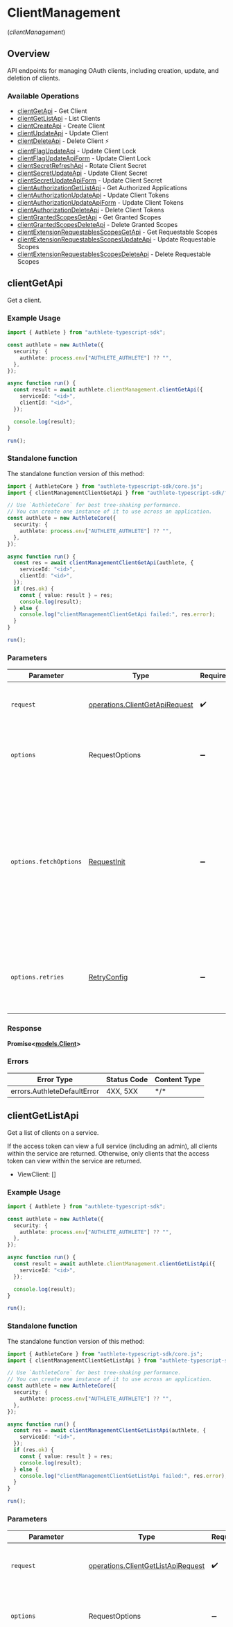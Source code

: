 # ClientManagement
(*clientManagement*)

## Overview

API endpoints for managing OAuth clients, including creation, update, and deletion of clients.

### Available Operations

* [clientGetApi](#clientgetapi) - Get Client
* [clientGetListApi](#clientgetlistapi) - List Clients
* [clientCreateApi](#clientcreateapi) - Create Client
* [clientUpdateApi](#clientupdateapi) - Update Client
* [clientDeleteApi](#clientdeleteapi) - Delete Client ⚡
* [clientFlagUpdateApi](#clientflagupdateapi) - Update Client Lock
* [clientFlagUpdateApiForm](#clientflagupdateapiform) - Update Client Lock
* [clientSecretRefreshApi](#clientsecretrefreshapi) - Rotate Client Secret
* [clientSecretUpdateApi](#clientsecretupdateapi) - Update Client Secret
* [clientSecretUpdateApiForm](#clientsecretupdateapiform) - Update Client Secret
* [clientAuthorizationGetListApi](#clientauthorizationgetlistapi) - Get Authorized Applications
* [clientAuthorizationUpdateApi](#clientauthorizationupdateapi) - Update Client Tokens
* [clientAuthorizationUpdateApiForm](#clientauthorizationupdateapiform) - Update Client Tokens
* [clientAuthorizationDeleteApi](#clientauthorizationdeleteapi) - Delete Client Tokens
* [clientGrantedScopesGetApi](#clientgrantedscopesgetapi) - Get Granted Scopes
* [clientGrantedScopesDeleteApi](#clientgrantedscopesdeleteapi) - Delete Granted Scopes
* [clientExtensionRequestablesScopesGetApi](#clientextensionrequestablesscopesgetapi) - Get Requestable Scopes
* [clientExtensionRequestablesScopesUpdateApi](#clientextensionrequestablesscopesupdateapi) - Update Requestable Scopes
* [clientExtensionRequestablesScopesDeleteApi](#clientextensionrequestablesscopesdeleteapi) - Delete Requestable Scopes

## clientGetApi

Get a client.


### Example Usage

<!-- UsageSnippet language="typescript" operationID="client_get_api" method="get" path="/api/{serviceId}/client/get/{clientId}" -->
```typescript
import { Authlete } from "authlete-typescript-sdk";

const authlete = new Authlete({
  security: {
    authlete: process.env["AUTHLETE_AUTHLETE"] ?? "",
  },
});

async function run() {
  const result = await authlete.clientManagement.clientGetApi({
    serviceId: "<id>",
    clientId: "<id>",
  });

  console.log(result);
}

run();
```

### Standalone function

The standalone function version of this method:

```typescript
import { AuthleteCore } from "authlete-typescript-sdk/core.js";
import { clientManagementClientGetApi } from "authlete-typescript-sdk/funcs/clientManagementClientGetApi.js";

// Use `AuthleteCore` for best tree-shaking performance.
// You can create one instance of it to use across an application.
const authlete = new AuthleteCore({
  security: {
    authlete: process.env["AUTHLETE_AUTHLETE"] ?? "",
  },
});

async function run() {
  const res = await clientManagementClientGetApi(authlete, {
    serviceId: "<id>",
    clientId: "<id>",
  });
  if (res.ok) {
    const { value: result } = res;
    console.log(result);
  } else {
    console.log("clientManagementClientGetApi failed:", res.error);
  }
}

run();
```

### Parameters

| Parameter                                                                                                                                                                      | Type                                                                                                                                                                           | Required                                                                                                                                                                       | Description                                                                                                                                                                    |
| ------------------------------------------------------------------------------------------------------------------------------------------------------------------------------ | ------------------------------------------------------------------------------------------------------------------------------------------------------------------------------ | ------------------------------------------------------------------------------------------------------------------------------------------------------------------------------ | ------------------------------------------------------------------------------------------------------------------------------------------------------------------------------ |
| `request`                                                                                                                                                                      | [operations.ClientGetApiRequest](../../models/operations/clientgetapirequest.md)                                                                                               | :heavy_check_mark:                                                                                                                                                             | The request object to use for the request.                                                                                                                                     |
| `options`                                                                                                                                                                      | RequestOptions                                                                                                                                                                 | :heavy_minus_sign:                                                                                                                                                             | Used to set various options for making HTTP requests.                                                                                                                          |
| `options.fetchOptions`                                                                                                                                                         | [RequestInit](https://developer.mozilla.org/en-US/docs/Web/API/Request/Request#options)                                                                                        | :heavy_minus_sign:                                                                                                                                                             | Options that are passed to the underlying HTTP request. This can be used to inject extra headers for examples. All `Request` options, except `method` and `body`, are allowed. |
| `options.retries`                                                                                                                                                              | [RetryConfig](../../lib/utils/retryconfig.md)                                                                                                                                  | :heavy_minus_sign:                                                                                                                                                             | Enables retrying HTTP requests under certain failure conditions.                                                                                                               |

### Response

**Promise\<[models.Client](../../models/client.md)\>**

### Errors

| Error Type                  | Status Code                 | Content Type                |
| --------------------------- | --------------------------- | --------------------------- |
| errors.AuthleteDefaultError | 4XX, 5XX                    | \*/\*                       |

## clientGetListApi

Get a list of clients on a service.

If the access token can view a full service (including an admin), all clients within the
service are returned. Otherwise, only clients that the access token can view within the
service are returned.
- ViewClient: []


### Example Usage

<!-- UsageSnippet language="typescript" operationID="client_get_list_api" method="get" path="/api/{serviceId}/client/get/list" -->
```typescript
import { Authlete } from "authlete-typescript-sdk";

const authlete = new Authlete({
  security: {
    authlete: process.env["AUTHLETE_AUTHLETE"] ?? "",
  },
});

async function run() {
  const result = await authlete.clientManagement.clientGetListApi({
    serviceId: "<id>",
  });

  console.log(result);
}

run();
```

### Standalone function

The standalone function version of this method:

```typescript
import { AuthleteCore } from "authlete-typescript-sdk/core.js";
import { clientManagementClientGetListApi } from "authlete-typescript-sdk/funcs/clientManagementClientGetListApi.js";

// Use `AuthleteCore` for best tree-shaking performance.
// You can create one instance of it to use across an application.
const authlete = new AuthleteCore({
  security: {
    authlete: process.env["AUTHLETE_AUTHLETE"] ?? "",
  },
});

async function run() {
  const res = await clientManagementClientGetListApi(authlete, {
    serviceId: "<id>",
  });
  if (res.ok) {
    const { value: result } = res;
    console.log(result);
  } else {
    console.log("clientManagementClientGetListApi failed:", res.error);
  }
}

run();
```

### Parameters

| Parameter                                                                                                                                                                      | Type                                                                                                                                                                           | Required                                                                                                                                                                       | Description                                                                                                                                                                    |
| ------------------------------------------------------------------------------------------------------------------------------------------------------------------------------ | ------------------------------------------------------------------------------------------------------------------------------------------------------------------------------ | ------------------------------------------------------------------------------------------------------------------------------------------------------------------------------ | ------------------------------------------------------------------------------------------------------------------------------------------------------------------------------ |
| `request`                                                                                                                                                                      | [operations.ClientGetListApiRequest](../../models/operations/clientgetlistapirequest.md)                                                                                       | :heavy_check_mark:                                                                                                                                                             | The request object to use for the request.                                                                                                                                     |
| `options`                                                                                                                                                                      | RequestOptions                                                                                                                                                                 | :heavy_minus_sign:                                                                                                                                                             | Used to set various options for making HTTP requests.                                                                                                                          |
| `options.fetchOptions`                                                                                                                                                         | [RequestInit](https://developer.mozilla.org/en-US/docs/Web/API/Request/Request#options)                                                                                        | :heavy_minus_sign:                                                                                                                                                             | Options that are passed to the underlying HTTP request. This can be used to inject extra headers for examples. All `Request` options, except `method` and `body`, are allowed. |
| `options.retries`                                                                                                                                                              | [RetryConfig](../../lib/utils/retryconfig.md)                                                                                                                                  | :heavy_minus_sign:                                                                                                                                                             | Enables retrying HTTP requests under certain failure conditions.                                                                                                               |

### Response

**Promise\<[operations.ClientGetListApiResponse](../../models/operations/clientgetlistapiresponse.md)\>**

### Errors

| Error Type                  | Status Code                 | Content Type                |
| --------------------------- | --------------------------- | --------------------------- |
| errors.AuthleteDefaultError | 4XX, 5XX                    | \*/\*                       |

## clientCreateApi

Create a new client.


### Example Usage

<!-- UsageSnippet language="typescript" operationID="client_create_api" method="post" path="/api/{serviceId}/client/create" -->
```typescript
import { Authlete } from "authlete-typescript-sdk";

const authlete = new Authlete({
  security: {
    authlete: process.env["AUTHLETE_AUTHLETE"] ?? "",
  },
});

async function run() {
  const result = await authlete.clientManagement.clientCreateApi({
    serviceId: "<id>",
    client: {
      clientName: "My Client",
      clientIdAlias: "my-client",
      clientIdAliasEnabled: true,
      clientType: "CONFIDENTIAL",
      applicationType: "WEB",
      grantTypes: [
        "AUTHORIZATION_CODE",
        "REFRESH_TOKEN",
      ],
      responseTypes: [
        "CODE",
        "TOKEN",
      ],
      redirectUris: [
        "https://my-client.example.com/cb1",
        "https://my-client.example.com/cb2",
      ],
      tokenAuthMethod: "CLIENT_SECRET_BASIC",
      attributes: [
        {
          key: "attribute1-key",
          value: "attribute1-value",
        },
        {
          key: "attribute2-key",
          value: "attribute2-value",
        },
      ],
    },
  });

  console.log(result);
}

run();
```

### Standalone function

The standalone function version of this method:

```typescript
import { AuthleteCore } from "authlete-typescript-sdk/core.js";
import { clientManagementClientCreateApi } from "authlete-typescript-sdk/funcs/clientManagementClientCreateApi.js";

// Use `AuthleteCore` for best tree-shaking performance.
// You can create one instance of it to use across an application.
const authlete = new AuthleteCore({
  security: {
    authlete: process.env["AUTHLETE_AUTHLETE"] ?? "",
  },
});

async function run() {
  const res = await clientManagementClientCreateApi(authlete, {
    serviceId: "<id>",
    client: {
      clientName: "My Client",
      clientIdAlias: "my-client",
      clientIdAliasEnabled: true,
      clientType: "CONFIDENTIAL",
      applicationType: "WEB",
      grantTypes: [
        "AUTHORIZATION_CODE",
        "REFRESH_TOKEN",
      ],
      responseTypes: [
        "CODE",
        "TOKEN",
      ],
      redirectUris: [
        "https://my-client.example.com/cb1",
        "https://my-client.example.com/cb2",
      ],
      tokenAuthMethod: "CLIENT_SECRET_BASIC",
      attributes: [
        {
          key: "attribute1-key",
          value: "attribute1-value",
        },
        {
          key: "attribute2-key",
          value: "attribute2-value",
        },
      ],
    },
  });
  if (res.ok) {
    const { value: result } = res;
    console.log(result);
  } else {
    console.log("clientManagementClientCreateApi failed:", res.error);
  }
}

run();
```

### Parameters

| Parameter                                                                                                                                                                      | Type                                                                                                                                                                           | Required                                                                                                                                                                       | Description                                                                                                                                                                    |
| ------------------------------------------------------------------------------------------------------------------------------------------------------------------------------ | ------------------------------------------------------------------------------------------------------------------------------------------------------------------------------ | ------------------------------------------------------------------------------------------------------------------------------------------------------------------------------ | ------------------------------------------------------------------------------------------------------------------------------------------------------------------------------ |
| `request`                                                                                                                                                                      | [operations.ClientCreateApiRequest](../../models/operations/clientcreateapirequest.md)                                                                                         | :heavy_check_mark:                                                                                                                                                             | The request object to use for the request.                                                                                                                                     |
| `options`                                                                                                                                                                      | RequestOptions                                                                                                                                                                 | :heavy_minus_sign:                                                                                                                                                             | Used to set various options for making HTTP requests.                                                                                                                          |
| `options.fetchOptions`                                                                                                                                                         | [RequestInit](https://developer.mozilla.org/en-US/docs/Web/API/Request/Request#options)                                                                                        | :heavy_minus_sign:                                                                                                                                                             | Options that are passed to the underlying HTTP request. This can be used to inject extra headers for examples. All `Request` options, except `method` and `body`, are allowed. |
| `options.retries`                                                                                                                                                              | [RetryConfig](../../lib/utils/retryconfig.md)                                                                                                                                  | :heavy_minus_sign:                                                                                                                                                             | Enables retrying HTTP requests under certain failure conditions.                                                                                                               |

### Response

**Promise\<[models.Client](../../models/client.md)\>**

### Errors

| Error Type                  | Status Code                 | Content Type                |
| --------------------------- | --------------------------- | --------------------------- |
| errors.AuthleteDefaultError | 4XX, 5XX                    | \*/\*                       |

## clientUpdateApi

Update a client.


### Example Usage

<!-- UsageSnippet language="typescript" operationID="client_update_api" method="post" path="/api/{serviceId}/client/update/{clientId}" -->
```typescript
import { Authlete } from "authlete-typescript-sdk";

const authlete = new Authlete({
  security: {
    authlete: process.env["AUTHLETE_AUTHLETE"] ?? "",
  },
});

async function run() {
  const result = await authlete.clientManagement.clientUpdateApi({
    serviceId: "<id>",
    clientId: "<id>",
    client: {
      clientName: "My updated client",
      clientIdAlias: "my-client",
      clientIdAliasEnabled: true,
      clientType: "CONFIDENTIAL",
      applicationType: "WEB",
      tlsClientCertificateBoundAccessTokens: false,
      grantTypes: [
        "AUTHORIZATION_CODE",
        "REFRESH_TOKEN",
      ],
      responseTypes: [
        "CODE",
        "TOKEN",
      ],
      redirectUris: [
        "https://my-client.example.com/cb1",
        "https://my-client.example.com/cb2",
      ],
      tokenAuthMethod: "CLIENT_SECRET_BASIC",
      parRequired: false,
      requestObjectRequired: false,
      defaultMaxAge: 0,
      idTokenSignAlg: "RS256",
      authTimeRequired: false,
      subjectType: "PUBLIC",
      bcUserCodeRequired: false,
      attributes: [
        {
          key: "attribute1-key",
          value: "attribute1-value",
        },
        {
          key: "attribute2-key",
          value: "attribute2-value",
        },
      ],
      frontChannelRequestObjectEncryptionRequired: false,
      requestObjectEncryptionAlgMatchRequired: false,
      requestObjectEncryptionEncMatchRequired: false,
    },
  });

  console.log(result);
}

run();
```

### Standalone function

The standalone function version of this method:

```typescript
import { AuthleteCore } from "authlete-typescript-sdk/core.js";
import { clientManagementClientUpdateApi } from "authlete-typescript-sdk/funcs/clientManagementClientUpdateApi.js";

// Use `AuthleteCore` for best tree-shaking performance.
// You can create one instance of it to use across an application.
const authlete = new AuthleteCore({
  security: {
    authlete: process.env["AUTHLETE_AUTHLETE"] ?? "",
  },
});

async function run() {
  const res = await clientManagementClientUpdateApi(authlete, {
    serviceId: "<id>",
    clientId: "<id>",
    client: {
      clientName: "My updated client",
      clientIdAlias: "my-client",
      clientIdAliasEnabled: true,
      clientType: "CONFIDENTIAL",
      applicationType: "WEB",
      tlsClientCertificateBoundAccessTokens: false,
      grantTypes: [
        "AUTHORIZATION_CODE",
        "REFRESH_TOKEN",
      ],
      responseTypes: [
        "CODE",
        "TOKEN",
      ],
      redirectUris: [
        "https://my-client.example.com/cb1",
        "https://my-client.example.com/cb2",
      ],
      tokenAuthMethod: "CLIENT_SECRET_BASIC",
      parRequired: false,
      requestObjectRequired: false,
      defaultMaxAge: 0,
      idTokenSignAlg: "RS256",
      authTimeRequired: false,
      subjectType: "PUBLIC",
      bcUserCodeRequired: false,
      attributes: [
        {
          key: "attribute1-key",
          value: "attribute1-value",
        },
        {
          key: "attribute2-key",
          value: "attribute2-value",
        },
      ],
      frontChannelRequestObjectEncryptionRequired: false,
      requestObjectEncryptionAlgMatchRequired: false,
      requestObjectEncryptionEncMatchRequired: false,
    },
  });
  if (res.ok) {
    const { value: result } = res;
    console.log(result);
  } else {
    console.log("clientManagementClientUpdateApi failed:", res.error);
  }
}

run();
```

### Parameters

| Parameter                                                                                                                                                                      | Type                                                                                                                                                                           | Required                                                                                                                                                                       | Description                                                                                                                                                                    |
| ------------------------------------------------------------------------------------------------------------------------------------------------------------------------------ | ------------------------------------------------------------------------------------------------------------------------------------------------------------------------------ | ------------------------------------------------------------------------------------------------------------------------------------------------------------------------------ | ------------------------------------------------------------------------------------------------------------------------------------------------------------------------------ |
| `request`                                                                                                                                                                      | [operations.ClientUpdateApiRequest](../../models/operations/clientupdateapirequest.md)                                                                                         | :heavy_check_mark:                                                                                                                                                             | The request object to use for the request.                                                                                                                                     |
| `options`                                                                                                                                                                      | RequestOptions                                                                                                                                                                 | :heavy_minus_sign:                                                                                                                                                             | Used to set various options for making HTTP requests.                                                                                                                          |
| `options.fetchOptions`                                                                                                                                                         | [RequestInit](https://developer.mozilla.org/en-US/docs/Web/API/Request/Request#options)                                                                                        | :heavy_minus_sign:                                                                                                                                                             | Options that are passed to the underlying HTTP request. This can be used to inject extra headers for examples. All `Request` options, except `method` and `body`, are allowed. |
| `options.retries`                                                                                                                                                              | [RetryConfig](../../lib/utils/retryconfig.md)                                                                                                                                  | :heavy_minus_sign:                                                                                                                                                             | Enables retrying HTTP requests under certain failure conditions.                                                                                                               |

### Response

**Promise\<[models.Client](../../models/client.md)\>**

### Errors

| Error Type                  | Status Code                 | Content Type                |
| --------------------------- | --------------------------- | --------------------------- |
| errors.AuthleteDefaultError | 4XX, 5XX                    | \*/\*                       |

## clientDeleteApi

Delete a client.


### Example Usage

<!-- UsageSnippet language="typescript" operationID="client_delete_api" method="delete" path="/api/{serviceId}/client/delete/{clientId}" -->
```typescript
import { Authlete } from "authlete-typescript-sdk";

const authlete = new Authlete({
  security: {
    authlete: process.env["AUTHLETE_AUTHLETE"] ?? "",
  },
});

async function run() {
  await authlete.clientManagement.clientDeleteApi({
    serviceId: "<id>",
    clientId: "<id>",
  });


}

run();
```

### Standalone function

The standalone function version of this method:

```typescript
import { AuthleteCore } from "authlete-typescript-sdk/core.js";
import { clientManagementClientDeleteApi } from "authlete-typescript-sdk/funcs/clientManagementClientDeleteApi.js";

// Use `AuthleteCore` for best tree-shaking performance.
// You can create one instance of it to use across an application.
const authlete = new AuthleteCore({
  security: {
    authlete: process.env["AUTHLETE_AUTHLETE"] ?? "",
  },
});

async function run() {
  const res = await clientManagementClientDeleteApi(authlete, {
    serviceId: "<id>",
    clientId: "<id>",
  });
  if (res.ok) {
    const { value: result } = res;
    
  } else {
    console.log("clientManagementClientDeleteApi failed:", res.error);
  }
}

run();
```

### Parameters

| Parameter                                                                                                                                                                      | Type                                                                                                                                                                           | Required                                                                                                                                                                       | Description                                                                                                                                                                    |
| ------------------------------------------------------------------------------------------------------------------------------------------------------------------------------ | ------------------------------------------------------------------------------------------------------------------------------------------------------------------------------ | ------------------------------------------------------------------------------------------------------------------------------------------------------------------------------ | ------------------------------------------------------------------------------------------------------------------------------------------------------------------------------ |
| `request`                                                                                                                                                                      | [operations.ClientDeleteApiRequest](../../models/operations/clientdeleteapirequest.md)                                                                                         | :heavy_check_mark:                                                                                                                                                             | The request object to use for the request.                                                                                                                                     |
| `options`                                                                                                                                                                      | RequestOptions                                                                                                                                                                 | :heavy_minus_sign:                                                                                                                                                             | Used to set various options for making HTTP requests.                                                                                                                          |
| `options.fetchOptions`                                                                                                                                                         | [RequestInit](https://developer.mozilla.org/en-US/docs/Web/API/Request/Request#options)                                                                                        | :heavy_minus_sign:                                                                                                                                                             | Options that are passed to the underlying HTTP request. This can be used to inject extra headers for examples. All `Request` options, except `method` and `body`, are allowed. |
| `options.retries`                                                                                                                                                              | [RetryConfig](../../lib/utils/retryconfig.md)                                                                                                                                  | :heavy_minus_sign:                                                                                                                                                             | Enables retrying HTTP requests under certain failure conditions.                                                                                                               |

### Response

**Promise\<void\>**

### Errors

| Error Type                  | Status Code                 | Content Type                |
| --------------------------- | --------------------------- | --------------------------- |
| errors.AuthleteDefaultError | 4XX, 5XX                    | \*/\*                       |

## clientFlagUpdateApi

Lock and unlock a client


### Example Usage

<!-- UsageSnippet language="typescript" operationID="client_flag_update_api" method="post" path="/api/{serviceId}/client/lock_flag/update/{clientIdentifier}" -->
```typescript
import { Authlete } from "authlete-typescript-sdk";

const authlete = new Authlete({
  security: {
    authlete: process.env["AUTHLETE_AUTHLETE"] ?? "",
  },
});

async function run() {
  const result = await authlete.clientManagement.clientFlagUpdateApi({
    serviceId: "<id>",
    clientIdentifier: "<value>",
    requestBody: {
      clientLocked: true,
    },
  });

  console.log(result);
}

run();
```

### Standalone function

The standalone function version of this method:

```typescript
import { AuthleteCore } from "authlete-typescript-sdk/core.js";
import { clientManagementClientFlagUpdateApi } from "authlete-typescript-sdk/funcs/clientManagementClientFlagUpdateApi.js";

// Use `AuthleteCore` for best tree-shaking performance.
// You can create one instance of it to use across an application.
const authlete = new AuthleteCore({
  security: {
    authlete: process.env["AUTHLETE_AUTHLETE"] ?? "",
  },
});

async function run() {
  const res = await clientManagementClientFlagUpdateApi(authlete, {
    serviceId: "<id>",
    clientIdentifier: "<value>",
    requestBody: {
      clientLocked: true,
    },
  });
  if (res.ok) {
    const { value: result } = res;
    console.log(result);
  } else {
    console.log("clientManagementClientFlagUpdateApi failed:", res.error);
  }
}

run();
```

### Parameters

| Parameter                                                                                                                                                                      | Type                                                                                                                                                                           | Required                                                                                                                                                                       | Description                                                                                                                                                                    |
| ------------------------------------------------------------------------------------------------------------------------------------------------------------------------------ | ------------------------------------------------------------------------------------------------------------------------------------------------------------------------------ | ------------------------------------------------------------------------------------------------------------------------------------------------------------------------------ | ------------------------------------------------------------------------------------------------------------------------------------------------------------------------------ |
| `request`                                                                                                                                                                      | [operations.ClientFlagUpdateApiRequest](../../models/operations/clientflagupdateapirequest.md)                                                                                 | :heavy_check_mark:                                                                                                                                                             | The request object to use for the request.                                                                                                                                     |
| `options`                                                                                                                                                                      | RequestOptions                                                                                                                                                                 | :heavy_minus_sign:                                                                                                                                                             | Used to set various options for making HTTP requests.                                                                                                                          |
| `options.fetchOptions`                                                                                                                                                         | [RequestInit](https://developer.mozilla.org/en-US/docs/Web/API/Request/Request#options)                                                                                        | :heavy_minus_sign:                                                                                                                                                             | Options that are passed to the underlying HTTP request. This can be used to inject extra headers for examples. All `Request` options, except `method` and `body`, are allowed. |
| `options.retries`                                                                                                                                                              | [RetryConfig](../../lib/utils/retryconfig.md)                                                                                                                                  | :heavy_minus_sign:                                                                                                                                                             | Enables retrying HTTP requests under certain failure conditions.                                                                                                               |

### Response

**Promise\<[operations.ClientFlagUpdateApiResponse](../../models/operations/clientflagupdateapiresponse.md)\>**

### Errors

| Error Type                  | Status Code                 | Content Type                |
| --------------------------- | --------------------------- | --------------------------- |
| errors.AuthleteDefaultError | 4XX, 5XX                    | \*/\*                       |

## clientFlagUpdateApiForm

Lock and unlock a client


### Example Usage

<!-- UsageSnippet language="typescript" operationID="client_flag_update_api_form" method="post" path="/api/{serviceId}/client/lock_flag/update/{clientIdentifier}" -->
```typescript
import { Authlete } from "authlete-typescript-sdk";

const authlete = new Authlete({
  security: {
    authlete: process.env["AUTHLETE_AUTHLETE"] ?? "",
  },
});

async function run() {
  const result = await authlete.clientManagement.clientFlagUpdateApiForm({
    serviceId: "<id>",
    clientIdentifier: "<value>",
  });

  console.log(result);
}

run();
```

### Standalone function

The standalone function version of this method:

```typescript
import { AuthleteCore } from "authlete-typescript-sdk/core.js";
import { clientManagementClientFlagUpdateApiForm } from "authlete-typescript-sdk/funcs/clientManagementClientFlagUpdateApiForm.js";

// Use `AuthleteCore` for best tree-shaking performance.
// You can create one instance of it to use across an application.
const authlete = new AuthleteCore({
  security: {
    authlete: process.env["AUTHLETE_AUTHLETE"] ?? "",
  },
});

async function run() {
  const res = await clientManagementClientFlagUpdateApiForm(authlete, {
    serviceId: "<id>",
    clientIdentifier: "<value>",
  });
  if (res.ok) {
    const { value: result } = res;
    console.log(result);
  } else {
    console.log("clientManagementClientFlagUpdateApiForm failed:", res.error);
  }
}

run();
```

### Parameters

| Parameter                                                                                                                                                                      | Type                                                                                                                                                                           | Required                                                                                                                                                                       | Description                                                                                                                                                                    |
| ------------------------------------------------------------------------------------------------------------------------------------------------------------------------------ | ------------------------------------------------------------------------------------------------------------------------------------------------------------------------------ | ------------------------------------------------------------------------------------------------------------------------------------------------------------------------------ | ------------------------------------------------------------------------------------------------------------------------------------------------------------------------------ |
| `request`                                                                                                                                                                      | [operations.ClientFlagUpdateApiFormRequest](../../models/operations/clientflagupdateapiformrequest.md)                                                                         | :heavy_check_mark:                                                                                                                                                             | The request object to use for the request.                                                                                                                                     |
| `options`                                                                                                                                                                      | RequestOptions                                                                                                                                                                 | :heavy_minus_sign:                                                                                                                                                             | Used to set various options for making HTTP requests.                                                                                                                          |
| `options.fetchOptions`                                                                                                                                                         | [RequestInit](https://developer.mozilla.org/en-US/docs/Web/API/Request/Request#options)                                                                                        | :heavy_minus_sign:                                                                                                                                                             | Options that are passed to the underlying HTTP request. This can be used to inject extra headers for examples. All `Request` options, except `method` and `body`, are allowed. |
| `options.retries`                                                                                                                                                              | [RetryConfig](../../lib/utils/retryconfig.md)                                                                                                                                  | :heavy_minus_sign:                                                                                                                                                             | Enables retrying HTTP requests under certain failure conditions.                                                                                                               |

### Response

**Promise\<[operations.ClientFlagUpdateApiFormResponse](../../models/operations/clientflagupdateapiformresponse.md)\>**

### Errors

| Error Type                  | Status Code                 | Content Type                |
| --------------------------- | --------------------------- | --------------------------- |
| errors.AuthleteDefaultError | 4XX, 5XX                    | \*/\*                       |

## clientSecretRefreshApi

Refresh the client secret of a client. A new value of the client secret will be generated by the
Authlete server.

If you want to specify a new value, use `/api/client/secret/update` API.


### Example Usage

<!-- UsageSnippet language="typescript" operationID="client_secret_refresh_api" method="get" path="/api/{serviceId}/client/secret/refresh/{clientIdentifier}" -->
```typescript
import { Authlete } from "authlete-typescript-sdk";

const authlete = new Authlete({
  security: {
    authlete: process.env["AUTHLETE_AUTHLETE"] ?? "",
  },
});

async function run() {
  const result = await authlete.clientManagement.clientSecretRefreshApi({
    serviceId: "<id>",
    clientIdentifier: "<value>",
  });

  console.log(result);
}

run();
```

### Standalone function

The standalone function version of this method:

```typescript
import { AuthleteCore } from "authlete-typescript-sdk/core.js";
import { clientManagementClientSecretRefreshApi } from "authlete-typescript-sdk/funcs/clientManagementClientSecretRefreshApi.js";

// Use `AuthleteCore` for best tree-shaking performance.
// You can create one instance of it to use across an application.
const authlete = new AuthleteCore({
  security: {
    authlete: process.env["AUTHLETE_AUTHLETE"] ?? "",
  },
});

async function run() {
  const res = await clientManagementClientSecretRefreshApi(authlete, {
    serviceId: "<id>",
    clientIdentifier: "<value>",
  });
  if (res.ok) {
    const { value: result } = res;
    console.log(result);
  } else {
    console.log("clientManagementClientSecretRefreshApi failed:", res.error);
  }
}

run();
```

### Parameters

| Parameter                                                                                                                                                                      | Type                                                                                                                                                                           | Required                                                                                                                                                                       | Description                                                                                                                                                                    |
| ------------------------------------------------------------------------------------------------------------------------------------------------------------------------------ | ------------------------------------------------------------------------------------------------------------------------------------------------------------------------------ | ------------------------------------------------------------------------------------------------------------------------------------------------------------------------------ | ------------------------------------------------------------------------------------------------------------------------------------------------------------------------------ |
| `request`                                                                                                                                                                      | [operations.ClientSecretRefreshApiRequest](../../models/operations/clientsecretrefreshapirequest.md)                                                                           | :heavy_check_mark:                                                                                                                                                             | The request object to use for the request.                                                                                                                                     |
| `options`                                                                                                                                                                      | RequestOptions                                                                                                                                                                 | :heavy_minus_sign:                                                                                                                                                             | Used to set various options for making HTTP requests.                                                                                                                          |
| `options.fetchOptions`                                                                                                                                                         | [RequestInit](https://developer.mozilla.org/en-US/docs/Web/API/Request/Request#options)                                                                                        | :heavy_minus_sign:                                                                                                                                                             | Options that are passed to the underlying HTTP request. This can be used to inject extra headers for examples. All `Request` options, except `method` and `body`, are allowed. |
| `options.retries`                                                                                                                                                              | [RetryConfig](../../lib/utils/retryconfig.md)                                                                                                                                  | :heavy_minus_sign:                                                                                                                                                             | Enables retrying HTTP requests under certain failure conditions.                                                                                                               |

### Response

**Promise\<[operations.ClientSecretRefreshApiResponse](../../models/operations/clientsecretrefreshapiresponse.md)\>**

### Errors

| Error Type                  | Status Code                 | Content Type                |
| --------------------------- | --------------------------- | --------------------------- |
| errors.AuthleteDefaultError | 4XX, 5XX                    | \*/\*                       |

## clientSecretUpdateApi

Update the client secret of a client.

If you want to have the Authlete server generate a new value of the client secret, use `/api/client/secret/refresh`
API.


### Example Usage

<!-- UsageSnippet language="typescript" operationID="client_secret_update_api" method="post" path="/api/{serviceId}/client/secret/update/{clientIdentifier}" -->
```typescript
import { Authlete } from "authlete-typescript-sdk";

const authlete = new Authlete({
  security: {
    authlete: process.env["AUTHLETE_AUTHLETE"] ?? "",
  },
});

async function run() {
  const result = await authlete.clientManagement.clientSecretUpdateApi({
    serviceId: "<id>",
    clientIdentifier: "<value>",
    requestBody: {
      clientSecret: "my_updated_client_secret",
    },
  });

  console.log(result);
}

run();
```

### Standalone function

The standalone function version of this method:

```typescript
import { AuthleteCore } from "authlete-typescript-sdk/core.js";
import { clientManagementClientSecretUpdateApi } from "authlete-typescript-sdk/funcs/clientManagementClientSecretUpdateApi.js";

// Use `AuthleteCore` for best tree-shaking performance.
// You can create one instance of it to use across an application.
const authlete = new AuthleteCore({
  security: {
    authlete: process.env["AUTHLETE_AUTHLETE"] ?? "",
  },
});

async function run() {
  const res = await clientManagementClientSecretUpdateApi(authlete, {
    serviceId: "<id>",
    clientIdentifier: "<value>",
    requestBody: {
      clientSecret: "my_updated_client_secret",
    },
  });
  if (res.ok) {
    const { value: result } = res;
    console.log(result);
  } else {
    console.log("clientManagementClientSecretUpdateApi failed:", res.error);
  }
}

run();
```

### Parameters

| Parameter                                                                                                                                                                      | Type                                                                                                                                                                           | Required                                                                                                                                                                       | Description                                                                                                                                                                    |
| ------------------------------------------------------------------------------------------------------------------------------------------------------------------------------ | ------------------------------------------------------------------------------------------------------------------------------------------------------------------------------ | ------------------------------------------------------------------------------------------------------------------------------------------------------------------------------ | ------------------------------------------------------------------------------------------------------------------------------------------------------------------------------ |
| `request`                                                                                                                                                                      | [operations.ClientSecretUpdateApiRequest](../../models/operations/clientsecretupdateapirequest.md)                                                                             | :heavy_check_mark:                                                                                                                                                             | The request object to use for the request.                                                                                                                                     |
| `options`                                                                                                                                                                      | RequestOptions                                                                                                                                                                 | :heavy_minus_sign:                                                                                                                                                             | Used to set various options for making HTTP requests.                                                                                                                          |
| `options.fetchOptions`                                                                                                                                                         | [RequestInit](https://developer.mozilla.org/en-US/docs/Web/API/Request/Request#options)                                                                                        | :heavy_minus_sign:                                                                                                                                                             | Options that are passed to the underlying HTTP request. This can be used to inject extra headers for examples. All `Request` options, except `method` and `body`, are allowed. |
| `options.retries`                                                                                                                                                              | [RetryConfig](../../lib/utils/retryconfig.md)                                                                                                                                  | :heavy_minus_sign:                                                                                                                                                             | Enables retrying HTTP requests under certain failure conditions.                                                                                                               |

### Response

**Promise\<[operations.ClientSecretUpdateApiResponse](../../models/operations/clientsecretupdateapiresponse.md)\>**

### Errors

| Error Type                  | Status Code                 | Content Type                |
| --------------------------- | --------------------------- | --------------------------- |
| errors.AuthleteDefaultError | 4XX, 5XX                    | \*/\*                       |

## clientSecretUpdateApiForm

Update the client secret of a client.

If you want to have the Authlete server generate a new value of the client secret, use `/api/client/secret/refresh`
API.


### Example Usage

<!-- UsageSnippet language="typescript" operationID="client_secret_update_api_form" method="post" path="/api/{serviceId}/client/secret/update/{clientIdentifier}" -->
```typescript
import { Authlete } from "authlete-typescript-sdk";

const authlete = new Authlete({
  security: {
    authlete: process.env["AUTHLETE_AUTHLETE"] ?? "",
  },
});

async function run() {
  const result = await authlete.clientManagement.clientSecretUpdateApiForm({
    serviceId: "<id>",
    clientIdentifier: "<value>",
    clientSecretUpdateRequest: {},
  });

  console.log(result);
}

run();
```

### Standalone function

The standalone function version of this method:

```typescript
import { AuthleteCore } from "authlete-typescript-sdk/core.js";
import { clientManagementClientSecretUpdateApiForm } from "authlete-typescript-sdk/funcs/clientManagementClientSecretUpdateApiForm.js";

// Use `AuthleteCore` for best tree-shaking performance.
// You can create one instance of it to use across an application.
const authlete = new AuthleteCore({
  security: {
    authlete: process.env["AUTHLETE_AUTHLETE"] ?? "",
  },
});

async function run() {
  const res = await clientManagementClientSecretUpdateApiForm(authlete, {
    serviceId: "<id>",
    clientIdentifier: "<value>",
    clientSecretUpdateRequest: {},
  });
  if (res.ok) {
    const { value: result } = res;
    console.log(result);
  } else {
    console.log("clientManagementClientSecretUpdateApiForm failed:", res.error);
  }
}

run();
```

### Parameters

| Parameter                                                                                                                                                                      | Type                                                                                                                                                                           | Required                                                                                                                                                                       | Description                                                                                                                                                                    |
| ------------------------------------------------------------------------------------------------------------------------------------------------------------------------------ | ------------------------------------------------------------------------------------------------------------------------------------------------------------------------------ | ------------------------------------------------------------------------------------------------------------------------------------------------------------------------------ | ------------------------------------------------------------------------------------------------------------------------------------------------------------------------------ |
| `request`                                                                                                                                                                      | [operations.ClientSecretUpdateApiFormRequest](../../models/operations/clientsecretupdateapiformrequest.md)                                                                     | :heavy_check_mark:                                                                                                                                                             | The request object to use for the request.                                                                                                                                     |
| `options`                                                                                                                                                                      | RequestOptions                                                                                                                                                                 | :heavy_minus_sign:                                                                                                                                                             | Used to set various options for making HTTP requests.                                                                                                                          |
| `options.fetchOptions`                                                                                                                                                         | [RequestInit](https://developer.mozilla.org/en-US/docs/Web/API/Request/Request#options)                                                                                        | :heavy_minus_sign:                                                                                                                                                             | Options that are passed to the underlying HTTP request. This can be used to inject extra headers for examples. All `Request` options, except `method` and `body`, are allowed. |
| `options.retries`                                                                                                                                                              | [RetryConfig](../../lib/utils/retryconfig.md)                                                                                                                                  | :heavy_minus_sign:                                                                                                                                                             | Enables retrying HTTP requests under certain failure conditions.                                                                                                               |

### Response

**Promise\<[operations.ClientSecretUpdateApiFormResponse](../../models/operations/clientsecretupdateapiformresponse.md)\>**

### Errors

| Error Type                  | Status Code                 | Content Type                |
| --------------------------- | --------------------------- | --------------------------- |
| errors.AuthleteDefaultError | 4XX, 5XX                    | \*/\*                       |

## clientAuthorizationGetListApi

Get a list of client applications that an end-user has authorized.

The subject parameter is required and can be provided either in the path or as a query parameter.


### Example Usage

<!-- UsageSnippet language="typescript" operationID="client_authorization_get_list_api" method="get" path="/api/{serviceId}/client/authorization/get/list" -->
```typescript
import { Authlete } from "authlete-typescript-sdk";

const authlete = new Authlete({
  security: {
    authlete: process.env["AUTHLETE_AUTHLETE"] ?? "",
  },
});

async function run() {
  const result = await authlete.clientManagement.clientAuthorizationGetListApi({
    serviceId: "<id>",
    subject: "<value>",
  });

  console.log(result);
}

run();
```

### Standalone function

The standalone function version of this method:

```typescript
import { AuthleteCore } from "authlete-typescript-sdk/core.js";
import { clientManagementClientAuthorizationGetListApi } from "authlete-typescript-sdk/funcs/clientManagementClientAuthorizationGetListApi.js";

// Use `AuthleteCore` for best tree-shaking performance.
// You can create one instance of it to use across an application.
const authlete = new AuthleteCore({
  security: {
    authlete: process.env["AUTHLETE_AUTHLETE"] ?? "",
  },
});

async function run() {
  const res = await clientManagementClientAuthorizationGetListApi(authlete, {
    serviceId: "<id>",
    subject: "<value>",
  });
  if (res.ok) {
    const { value: result } = res;
    console.log(result);
  } else {
    console.log("clientManagementClientAuthorizationGetListApi failed:", res.error);
  }
}

run();
```

### Parameters

| Parameter                                                                                                                                                                      | Type                                                                                                                                                                           | Required                                                                                                                                                                       | Description                                                                                                                                                                    |
| ------------------------------------------------------------------------------------------------------------------------------------------------------------------------------ | ------------------------------------------------------------------------------------------------------------------------------------------------------------------------------ | ------------------------------------------------------------------------------------------------------------------------------------------------------------------------------ | ------------------------------------------------------------------------------------------------------------------------------------------------------------------------------ |
| `request`                                                                                                                                                                      | [operations.ClientAuthorizationGetListApiRequest](../../models/operations/clientauthorizationgetlistapirequest.md)                                                             | :heavy_check_mark:                                                                                                                                                             | The request object to use for the request.                                                                                                                                     |
| `options`                                                                                                                                                                      | RequestOptions                                                                                                                                                                 | :heavy_minus_sign:                                                                                                                                                             | Used to set various options for making HTTP requests.                                                                                                                          |
| `options.fetchOptions`                                                                                                                                                         | [RequestInit](https://developer.mozilla.org/en-US/docs/Web/API/Request/Request#options)                                                                                        | :heavy_minus_sign:                                                                                                                                                             | Options that are passed to the underlying HTTP request. This can be used to inject extra headers for examples. All `Request` options, except `method` and `body`, are allowed. |
| `options.retries`                                                                                                                                                              | [RetryConfig](../../lib/utils/retryconfig.md)                                                                                                                                  | :heavy_minus_sign:                                                                                                                                                             | Enables retrying HTTP requests under certain failure conditions.                                                                                                               |

### Response

**Promise\<[operations.ClientAuthorizationGetListApiResponse](../../models/operations/clientauthorizationgetlistapiresponse.md)\>**

### Errors

| Error Type                  | Status Code                 | Content Type                |
| --------------------------- | --------------------------- | --------------------------- |
| errors.AuthleteDefaultError | 4XX, 5XX                    | \*/\*                       |

## clientAuthorizationUpdateApi

Update attributes of all existing access tokens given to a client application.


### Example Usage

<!-- UsageSnippet language="typescript" operationID="client_authorization_update_api" method="post" path="/api/{serviceId}/client/authorization/update/{clientId}" -->
```typescript
import { Authlete } from "authlete-typescript-sdk";

const authlete = new Authlete({
  security: {
    authlete: process.env["AUTHLETE_AUTHLETE"] ?? "",
  },
});

async function run() {
  const result = await authlete.clientManagement.clientAuthorizationUpdateApi({
    serviceId: "<id>",
    clientId: "<id>",
    requestBody: {
      subject: "john",
      scopes: [
        "history.read",
      ],
    },
  });

  console.log(result);
}

run();
```

### Standalone function

The standalone function version of this method:

```typescript
import { AuthleteCore } from "authlete-typescript-sdk/core.js";
import { clientManagementClientAuthorizationUpdateApi } from "authlete-typescript-sdk/funcs/clientManagementClientAuthorizationUpdateApi.js";

// Use `AuthleteCore` for best tree-shaking performance.
// You can create one instance of it to use across an application.
const authlete = new AuthleteCore({
  security: {
    authlete: process.env["AUTHLETE_AUTHLETE"] ?? "",
  },
});

async function run() {
  const res = await clientManagementClientAuthorizationUpdateApi(authlete, {
    serviceId: "<id>",
    clientId: "<id>",
    requestBody: {
      subject: "john",
      scopes: [
        "history.read",
      ],
    },
  });
  if (res.ok) {
    const { value: result } = res;
    console.log(result);
  } else {
    console.log("clientManagementClientAuthorizationUpdateApi failed:", res.error);
  }
}

run();
```

### Parameters

| Parameter                                                                                                                                                                      | Type                                                                                                                                                                           | Required                                                                                                                                                                       | Description                                                                                                                                                                    |
| ------------------------------------------------------------------------------------------------------------------------------------------------------------------------------ | ------------------------------------------------------------------------------------------------------------------------------------------------------------------------------ | ------------------------------------------------------------------------------------------------------------------------------------------------------------------------------ | ------------------------------------------------------------------------------------------------------------------------------------------------------------------------------ |
| `request`                                                                                                                                                                      | [operations.ClientAuthorizationUpdateApiRequest](../../models/operations/clientauthorizationupdateapirequest.md)                                                               | :heavy_check_mark:                                                                                                                                                             | The request object to use for the request.                                                                                                                                     |
| `options`                                                                                                                                                                      | RequestOptions                                                                                                                                                                 | :heavy_minus_sign:                                                                                                                                                             | Used to set various options for making HTTP requests.                                                                                                                          |
| `options.fetchOptions`                                                                                                                                                         | [RequestInit](https://developer.mozilla.org/en-US/docs/Web/API/Request/Request#options)                                                                                        | :heavy_minus_sign:                                                                                                                                                             | Options that are passed to the underlying HTTP request. This can be used to inject extra headers for examples. All `Request` options, except `method` and `body`, are allowed. |
| `options.retries`                                                                                                                                                              | [RetryConfig](../../lib/utils/retryconfig.md)                                                                                                                                  | :heavy_minus_sign:                                                                                                                                                             | Enables retrying HTTP requests under certain failure conditions.                                                                                                               |

### Response

**Promise\<[operations.ClientAuthorizationUpdateApiResponse](../../models/operations/clientauthorizationupdateapiresponse.md)\>**

### Errors

| Error Type                  | Status Code                 | Content Type                |
| --------------------------- | --------------------------- | --------------------------- |
| errors.AuthleteDefaultError | 4XX, 5XX                    | \*/\*                       |

## clientAuthorizationUpdateApiForm

Update attributes of all existing access tokens given to a client application.


### Example Usage

<!-- UsageSnippet language="typescript" operationID="client_authorization_update_api_form" method="post" path="/api/{serviceId}/client/authorization/update/{clientId}" -->
```typescript
import { Authlete } from "authlete-typescript-sdk";

const authlete = new Authlete({
  security: {
    authlete: process.env["AUTHLETE_AUTHLETE"] ?? "",
  },
});

async function run() {
  const result = await authlete.clientManagement.clientAuthorizationUpdateApiForm({
    serviceId: "<id>",
    clientId: "<id>",
  });

  console.log(result);
}

run();
```

### Standalone function

The standalone function version of this method:

```typescript
import { AuthleteCore } from "authlete-typescript-sdk/core.js";
import { clientManagementClientAuthorizationUpdateApiForm } from "authlete-typescript-sdk/funcs/clientManagementClientAuthorizationUpdateApiForm.js";

// Use `AuthleteCore` for best tree-shaking performance.
// You can create one instance of it to use across an application.
const authlete = new AuthleteCore({
  security: {
    authlete: process.env["AUTHLETE_AUTHLETE"] ?? "",
  },
});

async function run() {
  const res = await clientManagementClientAuthorizationUpdateApiForm(authlete, {
    serviceId: "<id>",
    clientId: "<id>",
  });
  if (res.ok) {
    const { value: result } = res;
    console.log(result);
  } else {
    console.log("clientManagementClientAuthorizationUpdateApiForm failed:", res.error);
  }
}

run();
```

### Parameters

| Parameter                                                                                                                                                                      | Type                                                                                                                                                                           | Required                                                                                                                                                                       | Description                                                                                                                                                                    |
| ------------------------------------------------------------------------------------------------------------------------------------------------------------------------------ | ------------------------------------------------------------------------------------------------------------------------------------------------------------------------------ | ------------------------------------------------------------------------------------------------------------------------------------------------------------------------------ | ------------------------------------------------------------------------------------------------------------------------------------------------------------------------------ |
| `request`                                                                                                                                                                      | [operations.ClientAuthorizationUpdateApiFormRequest](../../models/operations/clientauthorizationupdateapiformrequest.md)                                                       | :heavy_check_mark:                                                                                                                                                             | The request object to use for the request.                                                                                                                                     |
| `options`                                                                                                                                                                      | RequestOptions                                                                                                                                                                 | :heavy_minus_sign:                                                                                                                                                             | Used to set various options for making HTTP requests.                                                                                                                          |
| `options.fetchOptions`                                                                                                                                                         | [RequestInit](https://developer.mozilla.org/en-US/docs/Web/API/Request/Request#options)                                                                                        | :heavy_minus_sign:                                                                                                                                                             | Options that are passed to the underlying HTTP request. This can be used to inject extra headers for examples. All `Request` options, except `method` and `body`, are allowed. |
| `options.retries`                                                                                                                                                              | [RetryConfig](../../lib/utils/retryconfig.md)                                                                                                                                  | :heavy_minus_sign:                                                                                                                                                             | Enables retrying HTTP requests under certain failure conditions.                                                                                                               |

### Response

**Promise\<[operations.ClientAuthorizationUpdateApiFormResponse](../../models/operations/clientauthorizationupdateapiformresponse.md)\>**

### Errors

| Error Type                  | Status Code                 | Content Type                |
| --------------------------- | --------------------------- | --------------------------- |
| errors.AuthleteDefaultError | 4XX, 5XX                    | \*/\*                       |

## clientAuthorizationDeleteApi

Delete all existing access tokens issued to a client application by an end-user.

The subject parameter is required and can be provided either in the path or as a query parameter.


### Example Usage

<!-- UsageSnippet language="typescript" operationID="client_authorization_delete_api" method="delete" path="/api/{serviceId}/client/authorization/delete/{clientId}" -->
```typescript
import { Authlete } from "authlete-typescript-sdk";

const authlete = new Authlete({
  security: {
    authlete: process.env["AUTHLETE_AUTHLETE"] ?? "",
  },
});

async function run() {
  const result = await authlete.clientManagement.clientAuthorizationDeleteApi({
    serviceId: "<id>",
    clientId: "<id>",
    subject: "<value>",
  });

  console.log(result);
}

run();
```

### Standalone function

The standalone function version of this method:

```typescript
import { AuthleteCore } from "authlete-typescript-sdk/core.js";
import { clientManagementClientAuthorizationDeleteApi } from "authlete-typescript-sdk/funcs/clientManagementClientAuthorizationDeleteApi.js";

// Use `AuthleteCore` for best tree-shaking performance.
// You can create one instance of it to use across an application.
const authlete = new AuthleteCore({
  security: {
    authlete: process.env["AUTHLETE_AUTHLETE"] ?? "",
  },
});

async function run() {
  const res = await clientManagementClientAuthorizationDeleteApi(authlete, {
    serviceId: "<id>",
    clientId: "<id>",
    subject: "<value>",
  });
  if (res.ok) {
    const { value: result } = res;
    console.log(result);
  } else {
    console.log("clientManagementClientAuthorizationDeleteApi failed:", res.error);
  }
}

run();
```

### Parameters

| Parameter                                                                                                                                                                      | Type                                                                                                                                                                           | Required                                                                                                                                                                       | Description                                                                                                                                                                    |
| ------------------------------------------------------------------------------------------------------------------------------------------------------------------------------ | ------------------------------------------------------------------------------------------------------------------------------------------------------------------------------ | ------------------------------------------------------------------------------------------------------------------------------------------------------------------------------ | ------------------------------------------------------------------------------------------------------------------------------------------------------------------------------ |
| `request`                                                                                                                                                                      | [operations.ClientAuthorizationDeleteApiRequest](../../models/operations/clientauthorizationdeleteapirequest.md)                                                               | :heavy_check_mark:                                                                                                                                                             | The request object to use for the request.                                                                                                                                     |
| `options`                                                                                                                                                                      | RequestOptions                                                                                                                                                                 | :heavy_minus_sign:                                                                                                                                                             | Used to set various options for making HTTP requests.                                                                                                                          |
| `options.fetchOptions`                                                                                                                                                         | [RequestInit](https://developer.mozilla.org/en-US/docs/Web/API/Request/Request#options)                                                                                        | :heavy_minus_sign:                                                                                                                                                             | Options that are passed to the underlying HTTP request. This can be used to inject extra headers for examples. All `Request` options, except `method` and `body`, are allowed. |
| `options.retries`                                                                                                                                                              | [RetryConfig](../../lib/utils/retryconfig.md)                                                                                                                                  | :heavy_minus_sign:                                                                                                                                                             | Enables retrying HTTP requests under certain failure conditions.                                                                                                               |

### Response

**Promise\<[models.ClientGrantedScopesResponse](../../models/clientgrantedscopesresponse.md)\>**

### Errors

| Error Type                  | Status Code                 | Content Type                |
| --------------------------- | --------------------------- | --------------------------- |
| errors.AuthleteDefaultError | 4XX, 5XX                    | \*/\*                       |

## clientGrantedScopesGetApi

Get the set of scopes that a user has granted to a client application.

<br>
<details>
<summary>Description</summary>

Possible values for `requestableScopes` parameter in the response from this API are as follows.

**null**

The user has not granted authorization to the client application in the past, or records about the
combination of the user and the client application have been deleted from Authlete's DB.

**An empty set**

The user has granted authorization to the client application in the past, but no scopes are associated
with the authorization.

**A set with at least one element**

The user has granted authorization to the client application in the past and some scopes are associated
with the authorization. These scopes are returned.
Example: `[ "profile", "email" ]`

The subject parameter is required and can be provided either in the path or as a query parameter.
</details>


### Example Usage

<!-- UsageSnippet language="typescript" operationID="client_granted_scopes_get_api" method="get" path="/api/{serviceId}/client/granted_scopes/get/{clientId}" -->
```typescript
import { Authlete } from "authlete-typescript-sdk";

const authlete = new Authlete({
  security: {
    authlete: process.env["AUTHLETE_AUTHLETE"] ?? "",
  },
});

async function run() {
  const result = await authlete.clientManagement.clientGrantedScopesGetApi({
    serviceId: "<id>",
    clientId: "<id>",
    subject: "<value>",
  });

  console.log(result);
}

run();
```

### Standalone function

The standalone function version of this method:

```typescript
import { AuthleteCore } from "authlete-typescript-sdk/core.js";
import { clientManagementClientGrantedScopesGetApi } from "authlete-typescript-sdk/funcs/clientManagementClientGrantedScopesGetApi.js";

// Use `AuthleteCore` for best tree-shaking performance.
// You can create one instance of it to use across an application.
const authlete = new AuthleteCore({
  security: {
    authlete: process.env["AUTHLETE_AUTHLETE"] ?? "",
  },
});

async function run() {
  const res = await clientManagementClientGrantedScopesGetApi(authlete, {
    serviceId: "<id>",
    clientId: "<id>",
    subject: "<value>",
  });
  if (res.ok) {
    const { value: result } = res;
    console.log(result);
  } else {
    console.log("clientManagementClientGrantedScopesGetApi failed:", res.error);
  }
}

run();
```

### Parameters

| Parameter                                                                                                                                                                      | Type                                                                                                                                                                           | Required                                                                                                                                                                       | Description                                                                                                                                                                    |
| ------------------------------------------------------------------------------------------------------------------------------------------------------------------------------ | ------------------------------------------------------------------------------------------------------------------------------------------------------------------------------ | ------------------------------------------------------------------------------------------------------------------------------------------------------------------------------ | ------------------------------------------------------------------------------------------------------------------------------------------------------------------------------ |
| `request`                                                                                                                                                                      | [operations.ClientGrantedScopesGetApiRequest](../../models/operations/clientgrantedscopesgetapirequest.md)                                                                     | :heavy_check_mark:                                                                                                                                                             | The request object to use for the request.                                                                                                                                     |
| `options`                                                                                                                                                                      | RequestOptions                                                                                                                                                                 | :heavy_minus_sign:                                                                                                                                                             | Used to set various options for making HTTP requests.                                                                                                                          |
| `options.fetchOptions`                                                                                                                                                         | [RequestInit](https://developer.mozilla.org/en-US/docs/Web/API/Request/Request#options)                                                                                        | :heavy_minus_sign:                                                                                                                                                             | Options that are passed to the underlying HTTP request. This can be used to inject extra headers for examples. All `Request` options, except `method` and `body`, are allowed. |
| `options.retries`                                                                                                                                                              | [RetryConfig](../../lib/utils/retryconfig.md)                                                                                                                                  | :heavy_minus_sign:                                                                                                                                                             | Enables retrying HTTP requests under certain failure conditions.                                                                                                               |

### Response

**Promise\<[operations.ClientGrantedScopesGetApiResponse](../../models/operations/clientgrantedscopesgetapiresponse.md)\>**

### Errors

| Error Type                  | Status Code                 | Content Type                |
| --------------------------- | --------------------------- | --------------------------- |
| errors.AuthleteDefaultError | 4XX, 5XX                    | \*/\*                       |

## clientGrantedScopesDeleteApi

Delete the set of scopes that an end-user has granted to a client application.

<br>
<details>
<summary>Description</summary>

Even if records about granted scopes are deleted by calling this API, existing access tokens are
not deleted and scopes of existing access tokens are not changed.
</details>

The subject parameter is required and can be provided either in the path or as a query parameter.


### Example Usage

<!-- UsageSnippet language="typescript" operationID="client_granted_scopes_delete_api" method="delete" path="/api/{serviceId}/client/granted_scopes/delete/{clientId}" -->
```typescript
import { Authlete } from "authlete-typescript-sdk";

const authlete = new Authlete({
  security: {
    authlete: process.env["AUTHLETE_AUTHLETE"] ?? "",
  },
});

async function run() {
  const result = await authlete.clientManagement.clientGrantedScopesDeleteApi({
    serviceId: "<id>",
    clientId: "<id>",
    subject: "<value>",
  });

  console.log(result);
}

run();
```

### Standalone function

The standalone function version of this method:

```typescript
import { AuthleteCore } from "authlete-typescript-sdk/core.js";
import { clientManagementClientGrantedScopesDeleteApi } from "authlete-typescript-sdk/funcs/clientManagementClientGrantedScopesDeleteApi.js";

// Use `AuthleteCore` for best tree-shaking performance.
// You can create one instance of it to use across an application.
const authlete = new AuthleteCore({
  security: {
    authlete: process.env["AUTHLETE_AUTHLETE"] ?? "",
  },
});

async function run() {
  const res = await clientManagementClientGrantedScopesDeleteApi(authlete, {
    serviceId: "<id>",
    clientId: "<id>",
    subject: "<value>",
  });
  if (res.ok) {
    const { value: result } = res;
    console.log(result);
  } else {
    console.log("clientManagementClientGrantedScopesDeleteApi failed:", res.error);
  }
}

run();
```

### Parameters

| Parameter                                                                                                                                                                      | Type                                                                                                                                                                           | Required                                                                                                                                                                       | Description                                                                                                                                                                    |
| ------------------------------------------------------------------------------------------------------------------------------------------------------------------------------ | ------------------------------------------------------------------------------------------------------------------------------------------------------------------------------ | ------------------------------------------------------------------------------------------------------------------------------------------------------------------------------ | ------------------------------------------------------------------------------------------------------------------------------------------------------------------------------ |
| `request`                                                                                                                                                                      | [operations.ClientGrantedScopesDeleteApiRequest](../../models/operations/clientgrantedscopesdeleteapirequest.md)                                                               | :heavy_check_mark:                                                                                                                                                             | The request object to use for the request.                                                                                                                                     |
| `options`                                                                                                                                                                      | RequestOptions                                                                                                                                                                 | :heavy_minus_sign:                                                                                                                                                             | Used to set various options for making HTTP requests.                                                                                                                          |
| `options.fetchOptions`                                                                                                                                                         | [RequestInit](https://developer.mozilla.org/en-US/docs/Web/API/Request/Request#options)                                                                                        | :heavy_minus_sign:                                                                                                                                                             | Options that are passed to the underlying HTTP request. This can be used to inject extra headers for examples. All `Request` options, except `method` and `body`, are allowed. |
| `options.retries`                                                                                                                                                              | [RetryConfig](../../lib/utils/retryconfig.md)                                                                                                                                  | :heavy_minus_sign:                                                                                                                                                             | Enables retrying HTTP requests under certain failure conditions.                                                                                                               |

### Response

**Promise\<[operations.ClientGrantedScopesDeleteApiResponse](../../models/operations/clientgrantedscopesdeleteapiresponse.md)\>**

### Errors

| Error Type                  | Status Code                 | Content Type                |
| --------------------------- | --------------------------- | --------------------------- |
| errors.AuthleteDefaultError | 4XX, 5XX                    | \*/\*                       |

## clientExtensionRequestablesScopesGetApi

Get the requestable scopes per client


### Example Usage

<!-- UsageSnippet language="typescript" operationID="client_extension_requestables_scopes_get_api" method="get" path="/api/{serviceId}/client/extension/requestable_scopes/get/{clientId}" -->
```typescript
import { Authlete } from "authlete-typescript-sdk";

const authlete = new Authlete({
  security: {
    authlete: process.env["AUTHLETE_AUTHLETE"] ?? "",
  },
});

async function run() {
  const result = await authlete.clientManagement.clientExtensionRequestablesScopesGetApi({
    serviceId: "<id>",
    clientId: "<id>",
  });

  console.log(result);
}

run();
```

### Standalone function

The standalone function version of this method:

```typescript
import { AuthleteCore } from "authlete-typescript-sdk/core.js";
import { clientManagementClientExtensionRequestablesScopesGetApi } from "authlete-typescript-sdk/funcs/clientManagementClientExtensionRequestablesScopesGetApi.js";

// Use `AuthleteCore` for best tree-shaking performance.
// You can create one instance of it to use across an application.
const authlete = new AuthleteCore({
  security: {
    authlete: process.env["AUTHLETE_AUTHLETE"] ?? "",
  },
});

async function run() {
  const res = await clientManagementClientExtensionRequestablesScopesGetApi(authlete, {
    serviceId: "<id>",
    clientId: "<id>",
  });
  if (res.ok) {
    const { value: result } = res;
    console.log(result);
  } else {
    console.log("clientManagementClientExtensionRequestablesScopesGetApi failed:", res.error);
  }
}

run();
```

### Parameters

| Parameter                                                                                                                                                                      | Type                                                                                                                                                                           | Required                                                                                                                                                                       | Description                                                                                                                                                                    |
| ------------------------------------------------------------------------------------------------------------------------------------------------------------------------------ | ------------------------------------------------------------------------------------------------------------------------------------------------------------------------------ | ------------------------------------------------------------------------------------------------------------------------------------------------------------------------------ | ------------------------------------------------------------------------------------------------------------------------------------------------------------------------------ |
| `request`                                                                                                                                                                      | [operations.ClientExtensionRequestablesScopesGetApiRequest](../../models/operations/clientextensionrequestablesscopesgetapirequest.md)                                         | :heavy_check_mark:                                                                                                                                                             | The request object to use for the request.                                                                                                                                     |
| `options`                                                                                                                                                                      | RequestOptions                                                                                                                                                                 | :heavy_minus_sign:                                                                                                                                                             | Used to set various options for making HTTP requests.                                                                                                                          |
| `options.fetchOptions`                                                                                                                                                         | [RequestInit](https://developer.mozilla.org/en-US/docs/Web/API/Request/Request#options)                                                                                        | :heavy_minus_sign:                                                                                                                                                             | Options that are passed to the underlying HTTP request. This can be used to inject extra headers for examples. All `Request` options, except `method` and `body`, are allowed. |
| `options.retries`                                                                                                                                                              | [RetryConfig](../../lib/utils/retryconfig.md)                                                                                                                                  | :heavy_minus_sign:                                                                                                                                                             | Enables retrying HTTP requests under certain failure conditions.                                                                                                               |

### Response

**Promise\<[operations.ClientExtensionRequestablesScopesGetApiResponse](../../models/operations/clientextensionrequestablesscopesgetapiresponse.md)\>**

### Errors

| Error Type                  | Status Code                 | Content Type                |
| --------------------------- | --------------------------- | --------------------------- |
| errors.AuthleteDefaultError | 4XX, 5XX                    | \*/\*                       |

## clientExtensionRequestablesScopesUpdateApi

Update requestable scopes of a client


### Example Usage

<!-- UsageSnippet language="typescript" operationID="client_extension_requestables_scopes_update_api" method="put" path="/api/{serviceId}/client/extension/requestable_scopes/update/{clientId}" -->
```typescript
import { Authlete } from "authlete-typescript-sdk";

const authlete = new Authlete({
  security: {
    authlete: process.env["AUTHLETE_AUTHLETE"] ?? "",
  },
});

async function run() {
  const result = await authlete.clientManagement.clientExtensionRequestablesScopesUpdateApi({
    serviceId: "<id>",
    clientId: "<id>",
    requestBody: {},
  });

  console.log(result);
}

run();
```

### Standalone function

The standalone function version of this method:

```typescript
import { AuthleteCore } from "authlete-typescript-sdk/core.js";
import { clientManagementClientExtensionRequestablesScopesUpdateApi } from "authlete-typescript-sdk/funcs/clientManagementClientExtensionRequestablesScopesUpdateApi.js";

// Use `AuthleteCore` for best tree-shaking performance.
// You can create one instance of it to use across an application.
const authlete = new AuthleteCore({
  security: {
    authlete: process.env["AUTHLETE_AUTHLETE"] ?? "",
  },
});

async function run() {
  const res = await clientManagementClientExtensionRequestablesScopesUpdateApi(authlete, {
    serviceId: "<id>",
    clientId: "<id>",
    requestBody: {},
  });
  if (res.ok) {
    const { value: result } = res;
    console.log(result);
  } else {
    console.log("clientManagementClientExtensionRequestablesScopesUpdateApi failed:", res.error);
  }
}

run();
```

### Parameters

| Parameter                                                                                                                                                                      | Type                                                                                                                                                                           | Required                                                                                                                                                                       | Description                                                                                                                                                                    |
| ------------------------------------------------------------------------------------------------------------------------------------------------------------------------------ | ------------------------------------------------------------------------------------------------------------------------------------------------------------------------------ | ------------------------------------------------------------------------------------------------------------------------------------------------------------------------------ | ------------------------------------------------------------------------------------------------------------------------------------------------------------------------------ |
| `request`                                                                                                                                                                      | [operations.ClientExtensionRequestablesScopesUpdateApiRequest](../../models/operations/clientextensionrequestablesscopesupdateapirequest.md)                                   | :heavy_check_mark:                                                                                                                                                             | The request object to use for the request.                                                                                                                                     |
| `options`                                                                                                                                                                      | RequestOptions                                                                                                                                                                 | :heavy_minus_sign:                                                                                                                                                             | Used to set various options for making HTTP requests.                                                                                                                          |
| `options.fetchOptions`                                                                                                                                                         | [RequestInit](https://developer.mozilla.org/en-US/docs/Web/API/Request/Request#options)                                                                                        | :heavy_minus_sign:                                                                                                                                                             | Options that are passed to the underlying HTTP request. This can be used to inject extra headers for examples. All `Request` options, except `method` and `body`, are allowed. |
| `options.retries`                                                                                                                                                              | [RetryConfig](../../lib/utils/retryconfig.md)                                                                                                                                  | :heavy_minus_sign:                                                                                                                                                             | Enables retrying HTTP requests under certain failure conditions.                                                                                                               |

### Response

**Promise\<[operations.ClientExtensionRequestablesScopesUpdateApiResponse](../../models/operations/clientextensionrequestablesscopesupdateapiresponse.md)\>**

### Errors

| Error Type                  | Status Code                 | Content Type                |
| --------------------------- | --------------------------- | --------------------------- |
| errors.AuthleteDefaultError | 4XX, 5XX                    | \*/\*                       |

## clientExtensionRequestablesScopesDeleteApi

Delete requestable scopes of a client


### Example Usage

<!-- UsageSnippet language="typescript" operationID="client_extension_requestables_scopes_delete_api" method="delete" path="/api/{serviceId}/client/extension/requestable_scopes/delete/{clientId}" -->
```typescript
import { Authlete } from "authlete-typescript-sdk";

const authlete = new Authlete({
  security: {
    authlete: process.env["AUTHLETE_AUTHLETE"] ?? "",
  },
});

async function run() {
  await authlete.clientManagement.clientExtensionRequestablesScopesDeleteApi({
    serviceId: "<id>",
    clientId: "<id>",
  });


}

run();
```

### Standalone function

The standalone function version of this method:

```typescript
import { AuthleteCore } from "authlete-typescript-sdk/core.js";
import { clientManagementClientExtensionRequestablesScopesDeleteApi } from "authlete-typescript-sdk/funcs/clientManagementClientExtensionRequestablesScopesDeleteApi.js";

// Use `AuthleteCore` for best tree-shaking performance.
// You can create one instance of it to use across an application.
const authlete = new AuthleteCore({
  security: {
    authlete: process.env["AUTHLETE_AUTHLETE"] ?? "",
  },
});

async function run() {
  const res = await clientManagementClientExtensionRequestablesScopesDeleteApi(authlete, {
    serviceId: "<id>",
    clientId: "<id>",
  });
  if (res.ok) {
    const { value: result } = res;
    
  } else {
    console.log("clientManagementClientExtensionRequestablesScopesDeleteApi failed:", res.error);
  }
}

run();
```

### Parameters

| Parameter                                                                                                                                                                      | Type                                                                                                                                                                           | Required                                                                                                                                                                       | Description                                                                                                                                                                    |
| ------------------------------------------------------------------------------------------------------------------------------------------------------------------------------ | ------------------------------------------------------------------------------------------------------------------------------------------------------------------------------ | ------------------------------------------------------------------------------------------------------------------------------------------------------------------------------ | ------------------------------------------------------------------------------------------------------------------------------------------------------------------------------ |
| `request`                                                                                                                                                                      | [operations.ClientExtensionRequestablesScopesDeleteApiRequest](../../models/operations/clientextensionrequestablesscopesdeleteapirequest.md)                                   | :heavy_check_mark:                                                                                                                                                             | The request object to use for the request.                                                                                                                                     |
| `options`                                                                                                                                                                      | RequestOptions                                                                                                                                                                 | :heavy_minus_sign:                                                                                                                                                             | Used to set various options for making HTTP requests.                                                                                                                          |
| `options.fetchOptions`                                                                                                                                                         | [RequestInit](https://developer.mozilla.org/en-US/docs/Web/API/Request/Request#options)                                                                                        | :heavy_minus_sign:                                                                                                                                                             | Options that are passed to the underlying HTTP request. This can be used to inject extra headers for examples. All `Request` options, except `method` and `body`, are allowed. |
| `options.retries`                                                                                                                                                              | [RetryConfig](../../lib/utils/retryconfig.md)                                                                                                                                  | :heavy_minus_sign:                                                                                                                                                             | Enables retrying HTTP requests under certain failure conditions.                                                                                                               |

### Response

**Promise\<void\>**

### Errors

| Error Type                  | Status Code                 | Content Type                |
| --------------------------- | --------------------------- | --------------------------- |
| errors.AuthleteDefaultError | 4XX, 5XX                    | \*/\*                       |